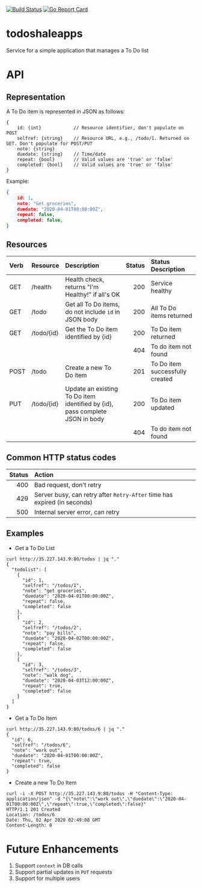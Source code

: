 [![Build Status](https://travis-ci.org/youngkin/todoshaleapps.svg?branch=master)](https://travis-ci.org/youngkin/todoshaleapps) [![Go Report Card](https://goreportcard.com/badge/github.com/youngkin/todoshaleapps)](https://goreportcard.com/report/github.com/youngkin/todoshaleapps)

# todoshaleapps

Service for a simple application that manages a To Do list

# API

## Representation

A To Do item is represented in JSON as follows:

``` 
{
    id: {int}            // Resource identifier, don't populate on POST
    selfref: {string}    // Resource URL, e.g., /todo/1. Returned on GET. Don't populate for POST/PUT
    note: {string}
    duedate: {string}    // Time/date 
    repeat: {bool}       // Valid values are 'true' or 'false'
    completed: {bool}    // Valid values are 'true' or 'false'
}
```

Example:

``` JSON
{
    id: 1,
    note: "Get groceries",
    duedate: "2020-04-01T00:00:00Z",
    repeat: false,
    completed: false,
}
```

## Resources

|Verb   | Resource | Description  | Status  | Status Description |
|:------|:---------|:-------------|--------:|:-------------------|
|GET    |/health   |Health check, returns "I'm Healthy!" if all's OK| 200| Service healthy |
|GET    |/todo     |Get all To Do items, do not include `id` in JSON body| 200|All To Do items returned |
|GET    |/todo/{id}|Get the To Do item identified by {id}| 200|To Do item returned |
|       |          |              | 404| To do item not found|
|POST   |/todo     |Create a new To Do item| 201|To Do item successfully created|
|PUT    |/todo/{id}|Update an existing To Do item identified by {id}, pass complete JSON in body|200|To Do item updated|
|       |          |              | 404| To do item not found|

## Common HTTP status codes

|Status|Action|
|-----:|:-----|
|400|Bad request, don't retry|
|429|Server busy, can retry after `Retry-After` time has expired (in seconds)|
|500|Internal server error, can retry|

## Examples

* Get a To Do List

```
curl http://35.227.143.9:80/todos | jq "."
{
  "todolist": [
    {
      "id": 1,
      "selfref": "/todos/1",
      "note": "get groceries",
      "duedate": "2020-04-01T00:00:00Z",
      "repeat": false,
      "completed": false
    },
    {
      "id": 2,
      "selfref": "/todos/2",
      "note": "pay bills",
      "duedate": "2020-04-02T00:00:00Z",
      "repeat": false,
      "completed": false
    },
    {
      "id": 3,
      "selfref": "/todos/3",
      "note": "walk dog",
      "duedate": "2020-04-03T12:00:00Z",
      "repeat": true,
      "completed": false
    }
  ]
}
```

* Get a To Do Item
  
```
curl http://35.227.143.9:80/todos/6 | jq "."
{
  "id": 6,
  "selfref": "/todos/6",
  "note": "work out",
  "duedate": "2020-04-01T00:00:00Z",
  "repeat": true,
  "completed": false
}
```

* Create a new To Do Item

```
curl -i -X POST http://35.227.143.9:80/todos -H "Content-Type: application/json" -d "{\"note\":\"work out\",\"duedate\":\"2020-04-01T00:00:00Z\",\"repeat\":true,\"completed\":false}"
HTTP/1.1 201 Created
Location: /todos/6
Date: Thu, 02 Apr 2020 02:49:08 GMT
Content-Length: 0
```

# Future Enhancements

1. Support `context` in DB calls
2. Support partial updates in `PUT` requests
3. Support for multiple users
